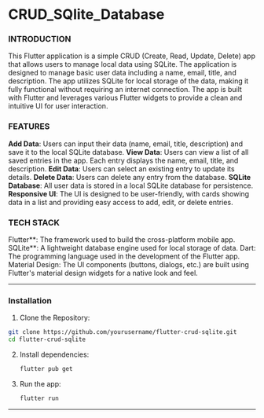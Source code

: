 # CRUD_SQlite_Database

### INTRODUCTION

This Flutter application is a simple CRUD (Create, Read, Update, Delete) app that allows users to manage local data using SQLite. The application is designed to manage basic user data including a name, email, title, and description. The app utilizes SQLite for local storage of the data, making it fully functional without requiring an internet connection. The app is built with Flutter and leverages various Flutter widgets to provide a clean and intuitive UI for user interaction.

### FEATURES

**Add Data**: Users can input their data (name, email, title, description) and save it to the local SQLite database.
**View Data**: Users can view a list of all saved entries in the app. Each entry displays the name, email, title, and description.
**Edit Data**: Users can select an existing entry to update its details.
**Delete Data**: Users can delete any entry from the database.
**SQLite Database**: All user data is stored in a local SQLite database for persistence.
**Responsive UI**: The UI is designed to be user-friendly, with cards showing data in a list and providing easy access to add, edit, or delete entries.

### TECH STACK

Flutter**: The framework used to build the cross-platform mobile app.
SQLite**: A lightweight database engine used for local storage of data.
Dart: The programming language used in the development of the Flutter app.
Material Design: The UI components (buttons, dialogs, etc.) are built using Flutter's material design widgets for a native look and feel.

---
### Installation

1. Clone the Repository: 
 ```bash
git clone https://github.com/yourusername/flutter-crud-sqlite.git
cd flutter-crud-sqlite
```
2. Install dependencies:
   ```bash
   flutter pub get
   ```

3. Run the app:
   ```bash
   flutter run
   ```

---
